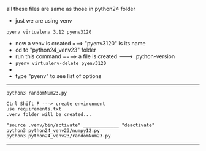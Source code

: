 all these files are same as those in python24 folder
- just we are using venv


`pyenv virtualenv 3.12 pyenv3120`
- now a venv is created ===> "pyenv3120" is its name
- cd to "python24_venv23" folder
- run this command ====> <pyenv local pyenv3120>
    a file is created ---> .python-version
- `pyenv virtualenv-delete pyenv3120`
- <pyenv virtualenvs>
- type "pyenv"  to see list of options

----------------------------------------------------------------------------

<!-- to run the python program normally -->
    python3 randomNum23.py

<!-- to run the program in venv -->
    Ctrl Shift P ---> create environment
    use requirements.txt
    .venv folder will be created...

    "source .venv/bin/activate" _____________ "deactivate"
    python3 python24_venv23/numpy12.py
    python3 python24_venv23/randomNum23.py

----------------------------------------------------------------------------